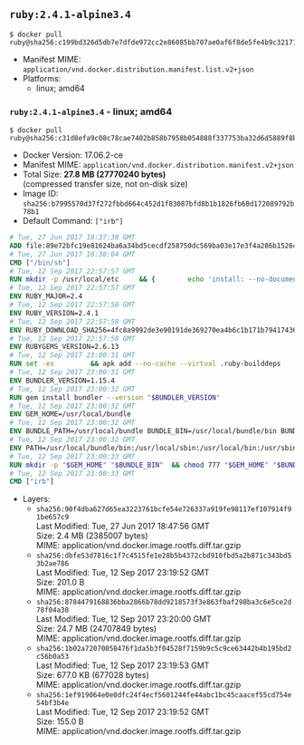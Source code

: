 ## `ruby:2.4.1-alpine3.4`

```console
$ docker pull ruby@sha256:c199bd326d5db7e7dfde972cc2e86085bb707ae0af6f8de5fe4b9c321715f3c3
```

-	Manifest MIME: `application/vnd.docker.distribution.manifest.list.v2+json`
-	Platforms:
	-	linux; amd64

### `ruby:2.4.1-alpine3.4` - linux; amd64

```console
$ docker pull ruby@sha256:c31d8efa9c08c78cae7402b858b7958b054888f337753ba32d6d5889f8bc931b
```

-	Docker Version: 17.06.2-ce
-	Manifest MIME: `application/vnd.docker.distribution.manifest.v2+json`
-	Total Size: **27.8 MB (27770240 bytes)**  
	(compressed transfer size, not on-disk size)
-	Image ID: `sha256:b7995570d37f272fbbd664c452d1f83087bfd8b1b1826fb60d172089792b78b1`
-	Default Command: `["irb"]`

```dockerfile
# Tue, 27 Jun 2017 18:37:38 GMT
ADD file:89e72bfc19e81624ba6a34bd5cecdf258750dc569ba03e17e3f4a286b1526461 in / 
# Tue, 27 Jun 2017 18:38:04 GMT
CMD ["/bin/sh"]
# Tue, 12 Sep 2017 22:57:57 GMT
RUN mkdir -p /usr/local/etc 	&& { 		echo 'install: --no-document'; 		echo 'update: --no-document'; 	} >> /usr/local/etc/gemrc
# Tue, 12 Sep 2017 22:57:57 GMT
ENV RUBY_MAJOR=2.4
# Tue, 12 Sep 2017 22:57:58 GMT
ENV RUBY_VERSION=2.4.1
# Tue, 12 Sep 2017 22:57:58 GMT
ENV RUBY_DOWNLOAD_SHA256=4fc8a9992de3e90191de369270ea4b6c1b171b7941743614cc50822ddc1fe654
# Tue, 12 Sep 2017 22:57:58 GMT
ENV RUBYGEMS_VERSION=2.6.13
# Tue, 12 Sep 2017 23:00:31 GMT
RUN set -ex 		&& apk add --no-cache --virtual .ruby-builddeps 		autoconf 		bison 		bzip2 		bzip2-dev 		ca-certificates 		coreutils 		dpkg-dev dpkg 		gcc 		gdbm-dev 		glib-dev 		libc-dev 		libffi-dev 		openssl 		openssl-dev 		libxml2-dev 		libxslt-dev 		linux-headers 		make 		ncurses-dev 		procps 		readline-dev 		ruby 		tar 		xz 		yaml-dev 		zlib-dev 		&& wget -O ruby.tar.xz "https://cache.ruby-lang.org/pub/ruby/${RUBY_MAJOR%-rc}/ruby-$RUBY_VERSION.tar.xz" 	&& echo "$RUBY_DOWNLOAD_SHA256 *ruby.tar.xz" | sha256sum -c - 		&& mkdir -p /usr/src/ruby 	&& tar -xJf ruby.tar.xz -C /usr/src/ruby --strip-components=1 	&& rm ruby.tar.xz 		&& cd /usr/src/ruby 		&& { 		echo '#define ENABLE_PATH_CHECK 0'; 		echo; 		cat file.c; 	} > file.c.new 	&& mv file.c.new file.c 		&& autoconf 	&& gnuArch="$(dpkg-architecture --query DEB_BUILD_GNU_TYPE)" 	&& export ac_cv_func_isnan=yes ac_cv_func_isinf=yes 	&& ./configure 		--build="$gnuArch" 		--disable-install-doc 		--enable-shared 	&& make -j "$(nproc)" 	&& make install 		&& runDeps="$( 		scanelf --needed --nobanner --recursive /usr/local 			| awk '{ gsub(/,/, "\nso:", $2); print "so:" $2 }' 			| sort -u 			| xargs -r apk info --installed 			| sort -u 	)" 	&& apk add --virtual .ruby-rundeps $runDeps 		bzip2 		ca-certificates 		libffi-dev 		openssl-dev 		procps 		yaml-dev 		zlib-dev 	&& apk del .ruby-builddeps 	&& cd / 	&& rm -r /usr/src/ruby 		&& gem update --system "$RUBYGEMS_VERSION"
# Tue, 12 Sep 2017 23:00:31 GMT
ENV BUNDLER_VERSION=1.15.4
# Tue, 12 Sep 2017 23:00:32 GMT
RUN gem install bundler --version "$BUNDLER_VERSION"
# Tue, 12 Sep 2017 23:00:32 GMT
ENV GEM_HOME=/usr/local/bundle
# Tue, 12 Sep 2017 23:00:32 GMT
ENV BUNDLE_PATH=/usr/local/bundle BUNDLE_BIN=/usr/local/bundle/bin BUNDLE_SILENCE_ROOT_WARNING=1 BUNDLE_APP_CONFIG=/usr/local/bundle
# Tue, 12 Sep 2017 23:00:32 GMT
ENV PATH=/usr/local/bundle/bin:/usr/local/sbin:/usr/local/bin:/usr/sbin:/usr/bin:/sbin:/bin
# Tue, 12 Sep 2017 23:00:33 GMT
RUN mkdir -p "$GEM_HOME" "$BUNDLE_BIN" 	&& chmod 777 "$GEM_HOME" "$BUNDLE_BIN"
# Tue, 12 Sep 2017 23:00:33 GMT
CMD ["irb"]
```

-	Layers:
	-	`sha256:90f4dba627d65ea3223761bcfe54e726337a919fe98117ef107914f91be657c9`  
		Last Modified: Tue, 27 Jun 2017 18:47:56 GMT  
		Size: 2.4 MB (2385007 bytes)  
		MIME: application/vnd.docker.image.rootfs.diff.tar.gzip
	-	`sha256:dbfe53d7816c1f7c4515fe1e28b5b4372cbd910fbd5a2b871c343bd53b2ae786`  
		Last Modified: Tue, 12 Sep 2017 23:19:52 GMT  
		Size: 201.0 B  
		MIME: application/vnd.docker.image.rootfs.diff.tar.gzip
	-	`sha256:8784479168836bba2866b78dd9218573f3e863fbaf298ba3c6e5ce2d78f04a38`  
		Last Modified: Tue, 12 Sep 2017 23:20:00 GMT  
		Size: 24.7 MB (24707849 bytes)  
		MIME: application/vnd.docker.image.rootfs.diff.tar.gzip
	-	`sha256:1b02a72070058476f1da5b3f04528f7159b9c5c9ce63442b4b195bd2c56b0a53`  
		Last Modified: Tue, 12 Sep 2017 23:19:53 GMT  
		Size: 677.0 KB (677028 bytes)  
		MIME: application/vnd.docker.image.rootfs.diff.tar.gzip
	-	`sha256:1ef919064e0e0dfc24f4ecf5601244fe44abc1bc45caacef55cd754e54bf3b4e`  
		Last Modified: Tue, 12 Sep 2017 23:19:52 GMT  
		Size: 155.0 B  
		MIME: application/vnd.docker.image.rootfs.diff.tar.gzip
